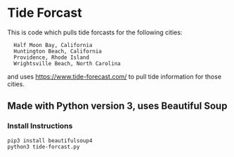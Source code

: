 # Tide Forcast
This is code which pulls tide forcasts for the following cities:
```
  Half Moon Bay, California
  Huntington Beach, California
  Providence, Rhode Island
  Wrightsville Beach, North Carolina
```
and uses https://www.tide-forecast.com/ to pull tide information for those cities.

## Made with Python version 3, uses Beautiful Soup

### Install Instructions
```
pip3 install beautifulsoup4
python3 tide-forcast.py
```
